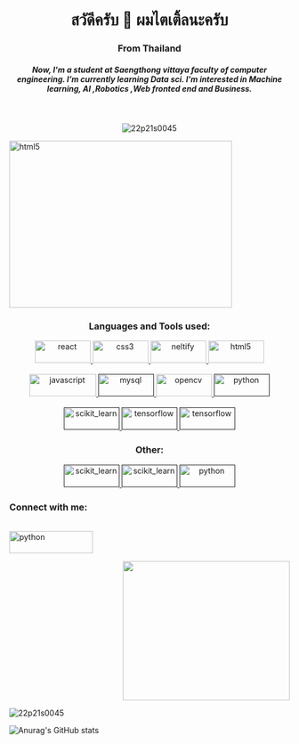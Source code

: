 <h1 align="center">สวัดีครับ 👋 ผมไตเติ้ลนะครับ</h1>
<h3 align="center">From Thailand</h3>
<h5 align="center">Now, I'm a student at Saengthong vittaya faculty of computer engineering.  I’m currently learning Data sci. I'm interested in Machine learning, AI ,Robotics ,Web fronted end and Business.</h5>
<br />
<p align="center"> <img src="https://komarev.com/ghpvc/?username=22p21s0045&label=Profile%20views&color=0e75b6&style=flat" alt="22p21s0045" /> </p>
<img src="https://lh3.googleusercontent.com/dtny611Ah0f2pkhWWmNXI6I2uuGTtJI6qICGENAMmx81q-lQ_aEdHdZ_YYNl_NvTDXzmNDk30edLXXFbZtzKD3JZ5PqH3h6mL3bE8kxBaiBjPr0qECsr2u_2ySXVWrDHhYy6AUaZEdxIjJnnEyX4JL2V2jU2uJ-ckWGPg3f-EDfJlYFKD4AZUzgEnCcC7XYntn9ZTKXpBUfkd6daziMPna5SegkTeKiZLcVqT2wUaNV9tGPmYxnZCyyj7u2gtrQR41a5IsHT5ebFgCHfKWc0BKilKR9yDA5ZjwEot8R6x7CDhrcOQalOMb3jV4Uu1s5N_ahpyO-vNvL7TXK8Ym0bjU2e91HRclPuNNEdVvqCy4rSodqyg3RkXCSMsquqty6Avhn7AWn2W5ZBDc5k7CGWnRyYNZ3AI98UEu3rtjrXiBqGlVlAj05OFzhg4g5aP2rKdpcrEUn1vfGg8-LBAOKGpEY57-VNfWgsTuSrLBslWt5trb2u7QbEGwFMAZGZUsdREKQZy8HLlo3dJiBNh2R4QbGYsG0wwnRpTlxDeWj2DSlcac_hbF5_gDrGVxGR-_RuwrwFtFIBQ2mWAxxy6Jo7XyMBweThJVnbABX1IrEET1bMiChUqZpuWcjTpl1LsDESUAcjU-gAo8vDN-nC5chNMSan4ED0SFacIThoFrfEpRQdlQ_5nmhyOGkCoK3kQrmW_E0DNyI_KW9QzZJJ9bw35z0=w1600-h900-no?authuser=0"go=heroku&logoColor=white alt="html5" width="400" height="300" /> 


<h3 align="center">Languages and Tools used:</h3>
<p align="center"> <a href="https://reactjs.org/" target="_blank"> <img src="https://img.shields.io/badge/react-%2320232a.svg?style=for-the-badge&logo=react&logoColor=%2361DAFB" alt="react" width="100" height="40"/> 
</a> <a href="https://nextjs.org/" target="nextjs"> <img src="https://img.shields.io/badge/Next-black?style=for-the-badge&logo=next.js&logoColor=white" alt="css3" width="100" height="40"/> </a> <a href="https://www.netlify.com/" target="_blank"> <img src="https://img.shields.io/badge/netlify-%23000000.svg?style=for-the-badge&logo=netlify&logoColor=#00C7B7" alt="neltify" width="100" height="40"/> </a> <a href="https://www.w3.org/html/" target="_blank"> 
<img src="https://img.shields.io/badge/heroku-%23430098.svg?style=for-the-badge&logo=heroku&logoColor=white" alt="html5" width="100" height="40"/> </a> <a href="https://developer.mozilla.org/en-US/docs/Web/JavaScript" target="_blank"> 
<br /> 
<br /> 
<img src="https://img.shields.io/badge/javascript-%23323330.svg?style=for-the-badge&logo=javascript&logoColor=%23F7DF1E" alt="javascript" width="120" height="40"/> </a> <a href="" target="_blank"> <img src="https://img.shields.io/badge/python-3670A0?style=for-the-badge&logo=python&logoColor=ffdd54" alt="mysql" width="100" height="40"/> </a> <a href="https://opencv.org/" target="_blank"> <img src="https://img.shields.io/badge/html5-%23E34F26.svg?style=for-the-badge&logo=html5&logoColor=white" alt="opencv" width="100" height="40"/> </a>
<a href="" target="_blank"> <img src="https://img.shields.io/badge/css3-%231572B6.svg?style=for-the-badge&logo=css3&logoColor=white" alt="python" width="100" height="40"/> </a> 
<br /> 
<br /> 
<a href="" target="_blank"> <img src="https://img.shields.io/badge/Keras-%23D00000.svg?style=for-the-badge&logo=Keras&logoColor=white" alt="scikit_learn" width="100" height="40"/> </a> 
<a href="" target="_blank"> <img src="https://img.shields.io/badge/numpy-%23013243.svg?style=for-the-badge&logo=numpy&logoColor=white" alt="tensorflow" width="100" height="40"/> </a> 
<a href="" target="_blank"> <img src="https://img.shields.io/badge/pandas-%23150458.svg?style=for-the-badge&logo=pandas&logoColor=white" alt="tensorflow" width="100" height="40"/> </a> </p>
</p>
<h3 align="center">Other:</h3>
<p align="center">
<a href="" target="_blank"> <img src="https://img.shields.io/badge/git-%23F05033.svg?style=for-the-badge&logo=git&logoColor=white" alt="scikit_learn" width="100" height="40"/> </a> 
<a href="" target="_blank"> <img src="https://img.shields.io/badge/-Arduino-00979D?style=for-the-badge&logo=Arduino&logoColor=white" alt="scikit_learn" width="100" height="40"/> </a> 
 <a href="" target="_blank"> <img src="https://img.shields.io/badge/NPM-%23000000.svg?style=for-the-badge&logo=npm&logoColor=white" alt="python" width="100" height="40"/> </a> 
</p>
<h3 align="left">Connect with me:</h3>
<br/>
<a href="https://www.facebook.com/profile.php?id=100004416134362" target="_blank"> <img src="https://img.shields.io/badge/Facebook-%231877F2.svg?style=for-the-badge&logo=Facebook&logoColor=white" alt="python" width="150" height="40"/> </a> 

<br/>
<p align="right">
<img src="https://cdn.dribbble.com/users/330915/screenshots/3587000/10_coding_dribbble.gif" width="300" height="250" />
</p>



<p><img align="center" src="https://github-readme-stats.vercel.app/api/top-langs?username=22p21s0045&show_icons=true&locale=en&layout=compact" alt="22p21s0045" /></p>

![Anurag's GitHub stats](https://github-readme-stats.vercel.app/api?username=22p21s0045&show_icons=true&theme=dracula)
